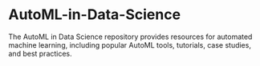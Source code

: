 # AutoML-in-Data-Science
The AutoML in Data Science repository provides resources for automated machine learning, including popular AutoML tools, tutorials, case studies, and best practices.
